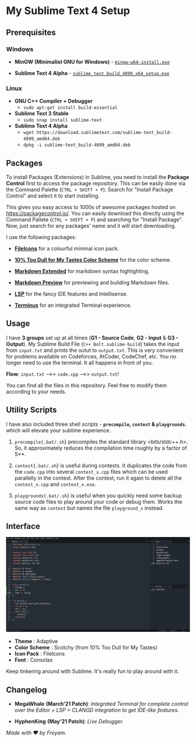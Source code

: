 # My Sublime Text 4 Setup

## Prerequisites
### Windows
* **MinGW (Minimalist GNU for Windows)** - [`mingw-w64-install.exe`](https://sourceforge.net/projects/mingw-w64/files/Toolchains%20targetting%20Win32/Personal%20Builds/mingw-builds/installer/mingw-w64-install.exe/download "Direct Download Link")

* **Sublime Text 4 Alpha** - [`sublime_text_build_4099_x64_setup.exe`](https://download.sublimetext.com/sublime_text_build_4099_x64_setup.exe "Direct Download Link")
### Linux
* **GNU C++ Compiler + Debugger**
    - `sudo apt-get install build-essential`
* **Sublime Text 3 Stable**
    - `sudo snap install sublime-text`
* **Sublime Text 4 Alpha**
    - `wget https://download.sublimetext.com/sublime-text_build-4099_amd64.deb`
    - `dpkg -i sublime-text_build-4099_amd64.deb`

## Packages

To install Packages (Extensions) in Sublime, you need to install the **Package Control** first to access the package repository. This can be easily done via the Command Palette (`CTRL + SHIFT + P`). Search for "Install Package Control" and select it to start installing.

This gives you easy access to 1000s of awesome packages hosted on https://packagecontrol.io/. You can easily download this directly using the Command Pallete (`CTRL + SHIFT + P`) and searching for "Install Package". Now, just search for any packages' name and it will start downloading.

I use the following packages:

* [**FileIcons**](https://packagecontrol.io/packages/FileIcons "Download Link") for a colourful minimal icon pack.

* [**10% Too Dull for My Tastes Color Scheme**](https://packagecontrol.io/packages/10%25%20Too%20Dull%20for%20My%20Tastes%20Color%20Scheme "Download Link") for the color scheme.

* [**Markdown Extended**](https://packagecontrol.io/packages/Markdown%20Extended "Download Link") for markdown syntax highlighting.

* [**Markdown Preview**](https://packagecontrol.io/packages/MarkdownPreview "Download Link") for previewing and building Markdown files.

* [**LSP**](https://packagecontrol.io/packages/LSP "Download Link") for the fancy IDE features and Intellisense.

* [**Terminus**](https://packagecontrol.io/packages/Terminus "Download Link") for an integrated Terminal experience.

## Usage
I have **3 groups** set up at all times (**G1 - Source Code**, **G2 - Input** & **G3 - Output**). My Sublime Build File (`C++ Bolt.sublime-build`) takes the input from `input.txt` and prints the outut to `output.txt`. This is very convenient for problems available on Codeforces, AtCoder, CodeChef, etc. You no longer need to use the terminal. It all happens in front of you.

**Flow**: `input.txt` -->> `code.cpp` -->> `output.txt`!

You can find all the files in this repository. Feel free to modify them according to your needs.

## Utility Scripts
I have also included three shell scripts - **`precompile`,  `contest` & `playgrounds`**. which will elevate your sublime experience.

1. `precompile{.bat/.sh`} precompiles the standard library <bits/stdc++.h>. So, it approximately reduces the compilation time roughly by a factor of 5**.

2. `contest{.bat/.sh`} is useful during contests. It duplicates the code from the `code.cpp` into several `contest_x.cpp` files which can be used parallelly in the contest. After the contest, run it again to delete all the `contest_x.cpp` and `contest_x.exe`.

3. `playgrounds{.bat/.sh`} is useful when you quickly need some backup source code files to play around your code or debug them. Works the same way as `contest` but names the file `playground_x` instead.


## Interface

![My Interface](utils/ui.png "My Interface")

* **Theme** : Adaptive
* **Color Scheme** : Scotchy (from 10% Too Dull for My Tastes)
* **Icon Pack** : FileIcons
* **Font** : Consolas

Keep tinkering around with Sublime. It's really fun to play around with it.

## Changelog
* **MegaWhale** **(March'21 Patch)**: *Integrated Terminal for complete control over the Editor + LSP + CLANGD integration to get IDE-like features.*

* **HyphenKing** **(May'21 Patch)**: *Live Debugger.*


*Made with :heart: by Freyam.*
